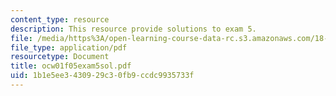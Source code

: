 ```yaml
---
content_type: resource
description: This resource provide solutions to exam 5.
file: /media/https%3A/open-learning-course-data-rc.s3.amazonaws.com/18-01-single-variable-calculus-fall-2005/1b1e5ee3430929c30fb9ccdc9935733f_ocw01f05exam5sol.pdf
file_type: application/pdf
resourcetype: Document
title: ocw01f05exam5sol.pdf
uid: 1b1e5ee3-4309-29c3-0fb9-ccdc9935733f
---
```

